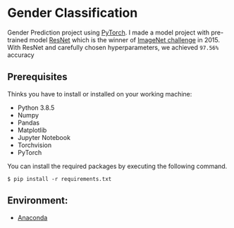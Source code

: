 # Gender Classification

Gender Prediction project using [PyTorch](https://pytorch.org/). I made a model project with pre-trained model [ResNet](https://arxiv.org/abs/1512.03385) which is the winner of [ImageNet challenge](http://www.image-net.org/challenges/LSVRC/) in 2015. 
With ResNet and carefully chosen hyperparameters, we achieved `97.56%` accuracy

## Prerequisites

Thinks you have to install or installed on your working machine:

- Python 3.8.5
- Numpy 
- Pandas 
- Matplotlib 
- Jupyter Notebook
- Torchvision 
- PyTorch 

You can install the required packages by executing the following command.

`$ pip install -r requirements.txt`
 ## Environment:
 - [Anaconda](https://www.anaconda.com/products/individual)
